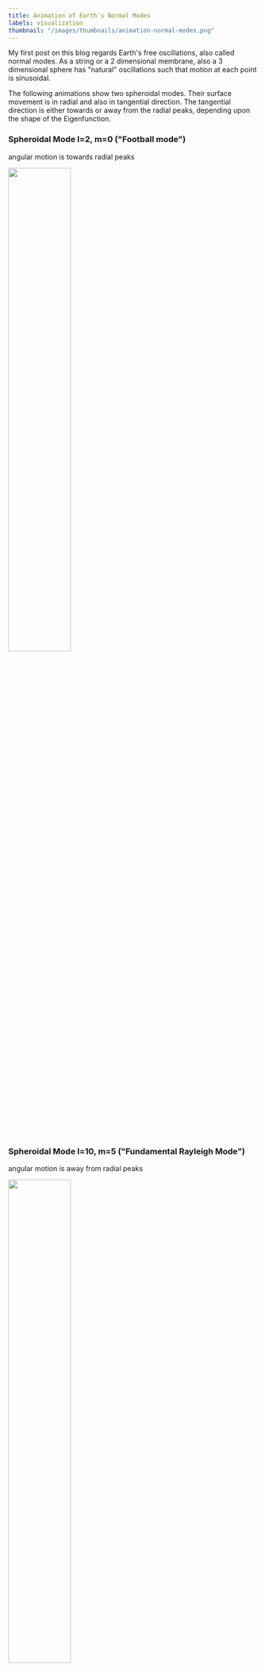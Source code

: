 ```yaml
---
title: Animation of Earth's Normal Modes
labels: visualization
thumbnail: "/images/thumbnails/animation-normal-modes.png"
---
```



My first post on this blog regards Earth's free oscillations, also called normal modes.
As a string or a 2 dimensional membrane, also a 3 dimensional sphere has "natural" oscillations such that motion at each point is sinusoidal.

The following animations show two spheroidal modes. Their surface movement is in radial and also in tangential direction. The tangential direction is either towards or away from the radial peaks, depending upon the shape of the Eigenfunction.

### Spheroidal Mode l=2, m=0 ("Football mode")

angular motion is towards radial peaks

<img src="/images/posts/S2m0.gif" style="width:50%"/>

### Spheroidal Mode l=10, m=5 ("Fundamental Rayleigh Mode")

angular motion is away from radial peaks

<img src="/images/posts/D10m5.gif" style="width:50%"/>


A detailed derivation of the frequency and shape of these oscillations can be found in:

_Woodhouse, J. H., & Deuss, A. (2007). Theory and Observations - Earth’s Free Oscillations. Treatise on Geophysics_

_Deuss, A., & Woodhouse, J. H. (2004). Iteration method to determine the eigenvalues and eigenvectors of a target multiplet including full mode coupling. Geophysical Journal International_

_Al-Attar, D. (2007). A solution of the elastodynamic equation in an anelastic earth model. Geophysical Journal International_

_Dahlen and Tromp (1998). Theoretical global seismology_
